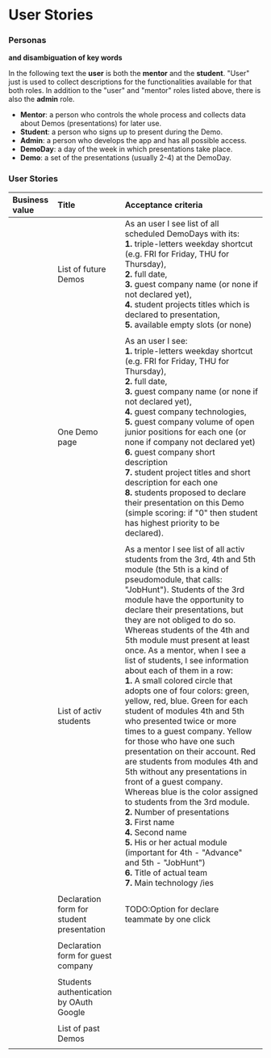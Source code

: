 # User Stories  
  
### Personas  
**and disambiguation of key words**  
  
In the following text the **user** is both the **mentor** and the **student**. "User" just is used to collect descriptions for the functionalities available for that both roles. In addition to the "user" and "mentor" roles listed above, there is also the **admin** role.  
- **Mentor**: a person who controls the whole process and collects data about Demos (presentations) for later use.  
- **Student**: a person who signs up to present during the Demo.  
- **Admin**: a person who develops the app and has all possible access.
- **DemoDay**: a day of the week in which presentations take place.   
- **Demo**: a set of the presentations (usually 2-4) at the DemoDay.  
  
### User Stories

| **Business value** | **Title** | **Acceptance criteria** |  
| :--- | :--- | :--- |  
|      | List of future Demos | As an user I see list of all scheduled DemoDays with its:<br/>**1.** triple-letters weekday shortcut (e.g. FRI for Friday, THU for Thursday),<br/>**2.** full date,<br/>**3.** guest company name (or none if not declared yet),<br/>**4.** student projects titles which is declared to presentation,<br/>**5.** available empty slots (or none) |
|      |   |   |  
|      | One Demo page | As an user I see:<br/>**1.** triple-letters weekday shortcut (e.g. FRI for Friday, THU for Thursday),<br/>**2.** full date,<br/>**3.** guest company name (or none if not declared yet),<br/>**4.** guest company technologies,<br/>**5.** guest company volume of open junior positions for each one (or none if company not declared yet)<br/>**6.** guest company short description<br/>**7.** student project titles and short description for each one<br/>**8.** students proposed to declare their presentation on this Demo (simple scoring: if "0" then student has highest priority to be declared). |
|      |   |   |  
|      | List of activ students | As a mentor I see list of all activ students from the 3rd, 4th and 5th module (the 5th is a kind of pseudomodule, that calls: "JobHunt"). Students of the 3rd module have the opportunity to declare their presentations, but they are not obliged to do so. Whereas students of the 4th and 5th module must present at least once. As a mentor, when I see a list of students, I see information about each of them in a row:<br/>**1.** A small colored circle that adopts one of four colors: green, yellow, red, blue. Green for each student of modules 4th and 5th who presented twice or more times to a guest company. Yellow for those who have one such presentation on their account. Red are students from modules 4th and 5th without any presentations in front of a guest company. Whereas blue is the color assigned to students from the 3rd module.<br/>**2.** Number of presentations<br/>**3.** First name<br/>**4.** Second name<br/>**5.** His or her actual module (important for 4th - "Advance" and 5th - "JobHunt")<br/>**6.** Title of actual team<br/>**7.** Main technology /ies |
|      |   |   |
|      | Declaration form for student presentation | TODO:Option for declare teammate by one click |
|      |   |   |
|      | Declaration form for guest company |   |
|      |   |   |
|      | Students authentication by OAuth Google |   |
|      |   |   | 
|      | List of past Demos |   |
|      |   |   |